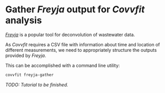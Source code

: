 # Gather *Freyja* output for *Covvfit* analysis 

[*Freyja*](https://github.com/andersen-lab/Freyja) is a popular tool for deconvolution of wastewater data.

As *Covvfit* requires a CSV file with information about time and location of different measurements, we need to appropriately structure the outputs provided by *Freyja*.

This can be accomplished with a command line utility:

```bash
covvfit freyja-gather
```


*TODO: Tutorial to be finished.*
